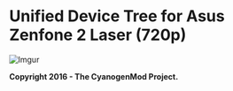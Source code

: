 Unified Device Tree for Asus Zenfone 2 Laser (720p)
===========================================

![Imgur](https://i.imgur.com/4vfkbNz.png)

**Copyright 2016 - The CyanogenMod Project.**
